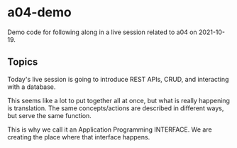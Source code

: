 # a04-demo

Demo code for following along in a live session related to a04 on 2021-10-19.

## Topics

Today's live session is going to introduce REST APIs, CRUD, and interacting with a database.

This seems like a lot to put together all at once, but what is really happening is translation.
The same concepts/actions are described in different ways, but serve the same function.

This is why we call it an Application Programming INTERFACE.
We are creating the place where that interface happens.
